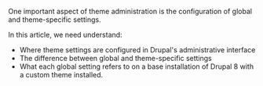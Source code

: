 One important aspect of theme administration is the configuration of global and theme-specific settings.

In this article, we need understand:

* Where theme settings are configured in Drupal's administrative interface
* The difference between global and theme-specific settings
* What each global setting refers to on a base installation of Drupal 8 with a custom theme installed.



